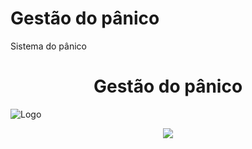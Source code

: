 # Gestão do pânico
Sistema do pânico
<h1 align="center"> Gestão do pânico </h1>

![Logo](https://github.com/GuilhermePereira2005/Gest-o-do-p-nico/assets/129389716/62d09a38-0a36-46fb-9cc0-f8c0bc4f6780)
<p align="center">
<p align="center">
<img loading="lazy" src="http://img.shields.io/static/v1?label=STATUS&message=EM%20DESENVOLVIMENTO&color=Red&style=for-the-badge"/>
</p>
